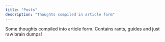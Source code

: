```yaml
---
title: "Posts"
description: "Thoughts compiled in article form"
---
```


Some thoughts compiled into article form. Contains rants, guides and just raw brain dumps!
